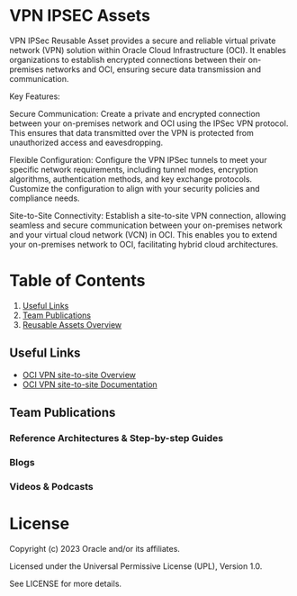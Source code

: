 # VPN IPSEC Assets
VPN IPSec Reusable Asset provides a secure and reliable virtual private network (VPN) solution within Oracle Cloud Infrastructure (OCI). It enables organizations to establish encrypted connections between their on-premises networks and OCI, ensuring secure data transmission and communication.

Key Features:

Secure Communication: Create a private and encrypted connection between your on-premises network and OCI using the IPSec VPN protocol. This ensures that data transmitted over the VPN is protected from unauthorized access and eavesdropping.

Flexible Configuration: Configure the VPN IPSec tunnels to meet your specific network requirements, including tunnel modes, encryption algorithms, authentication methods, and key exchange protocols. Customize the configuration to align with your security policies and compliance needs.

Site-to-Site Connectivity: Establish a site-to-site VPN connection, allowing seamless and secure communication between your on-premises network and your virtual cloud network (VCN) in OCI. This enables you to extend your on-premises network to OCI, facilitating hybrid cloud architectures.


# Table of Contents
 
1. [Useful Links](#useful-links)
2. [Team Publications](#team-publications)
3. [Reusable Assets Overview](/cloud-infrastructure/networking/vpn-ipsec/vpn-overview/README.md)
 
## Useful Links

- [OCI VPN site-to-site Overview](https://docs.oracle.com/en-us/iaas/Content/Network/Tasks/overviewIPsec.htm)
- [OCI VPN site-to-site Documentation](https://docs.oracle.com/en-us/iaas/Content/Network/Tasks/managingIPsec.htm)
 


## Team Publications

### Reference Architectures & Step-by-step Guides



    

### Blogs
 



### Videos & Podcasts



# License

Copyright (c) 2023 Oracle and/or its affiliates.

Licensed under the Universal Permissive License (UPL), Version 1.0.

See LICENSE for more details.
